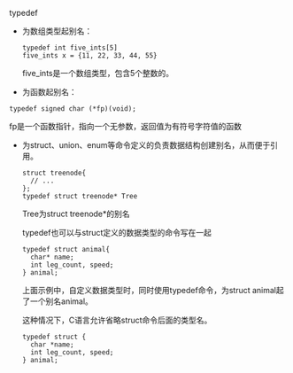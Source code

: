 typedef

- 为数组类型起别名：

  ```
  typedef int five_ints[5]
  five_ints x = {11, 22, 33, 44, 55}
  ```

  five_ints是一个数组类型，包含5个整数的。

- 为函数起别名：

```
typedef signed char (*fp)(void);
```

fp是一个函数指针，指向一个无参数，返回值为有符号字符值的函数

- 为struct、union、enum等命令定义的负责数据结构创建别名，从而便于引用。

  ```
  struct treenode{
    // ...
  };
  typedef struct treenode* Tree
  ```

  Tree为struct treenode*的别名

  typedef也可以与struct定义的数据类型的命令写在一起

  ```
  typedef struct animal{
    char* name;
    int leg_count, speed;
  } animal;
  ```

  上面示例中，自定义数据类型时，同时使用typedef命令，为struct animal起了一个别名animal。

  这种情况下，C语言允许省略struct命令后面的类型名。

  ```
  typedef struct {
    char *name;
    int leg_count, speed;
  } animal;
  ```

  





















